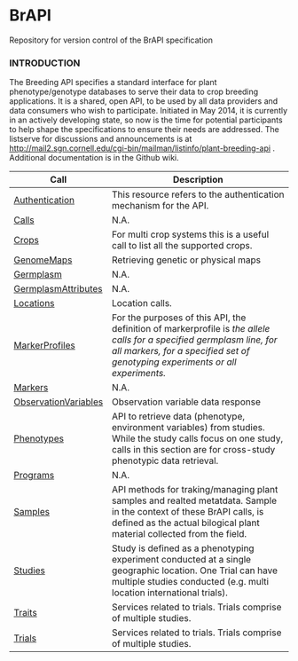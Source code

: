 # BrAPI
Repository for version control of the BrAPI specification

### INTRODUCTION


The Breeding API specifies a standard interface for plant phenotype/genotype databases to serve their data to crop breeding applications. It is a shared, open API, to be used by all data providers and data consumers who wish to participate. Initiated in May 2014, it is currently in an actively developing state, so now is the time for potential participants to help shape the specifications to ensure their needs are addressed. The listserve for discussions and announcements is at http://mail2.sgn.cornell.edu/cgi-bin/mailman/listinfo/plant-breeding-api . Additional documentation is in the Github wiki.


Call | Description 
------------ | -------------
[Authentication](https://github.com/plantbreeding/API/blob/master/Specification/Authentication/Authentication.md) | This resource refers to the authentication mechanism for the API.
[Calls](https://github.com/plantbreeding/API/blob/master/Specification/Calls/Calls.md) | N.A.
[Crops](https://github.com/plantbreeding/API/blob/master/Specification/Crops/Crops.md) | For multi crop systems this is a useful call to list all the supported crops.
[GenomeMaps](https://github.com/plantbreeding/API/blob/master/Specification/GenomeMaps/GenomeMaps.md) | Retrieving genetic or physical maps
[Germplasm](https://github.com/plantbreeding/API/blob/master/Specification/Germplasm/Germplasm.md) |  N.A.
[GermplasmAttributes](https://github.com/plantbreeding/API/blob/master/Specification/GermplasmAttributes/GermplasmAttributes.md) | N.A.
[Locations](https://github.com/plantbreeding/API/blob/master/Specification/Locations/Locations.md) | Location calls.
[MarkerProfiles](https://github.com/plantbreeding/API/blob/master/Specification/MarkerProfiles/MarkerProfiles.md) | For the purposes of this API, the definition of markerprofile is *the allele calls for a specified germplasm line, for all markers, for a specified set of genotyping experiments or all experiments.*
[Markers](https://github.com/plantbreeding/API/blob/master/Specification/Markers/Markers.md) |  N.A.
[ObservationVariables](https://github.com/plantbreeding/API/blob/master/Specification/ObservationVariables/ObservationVariables.md) | Observation variable data response
[Phenotypes](https://github.com/plantbreeding/API/blob/master/Specification/Phenotypes/Phenotypes.md) | API to retrieve data (phenotype, environment variables) from studies. While the study calls focus on one study, calls in this section are for cross-study phenotypic data retrieval.
[Programs](https://github.com/plantbreeding/API/blob/master/Specification/Programs/Programs.md) | N.A.
[Samples](https://github.com/plantbreeding/API/blob/master/Specification/Samples/Samples.md) | API methods for traking/managing plant samples and realted metatdata. Sample in the context of these BrAPI calls, is defined as the actual bilogical plant material collected from the field.
[Studies](https://github.com/plantbreeding/API/blob/master/Specification/Studies/Studies.md) | Study is defined as a phenotyping experiment conducted at a single geographic location. One Trial can have multiple studies conducted (e.g. multi location international trials).
[Traits](https://github.com/plantbreeding/API/blob/master/Specification/Traits/Traits.md) | Services related to trials. Trials comprise of multiple studies.
[Trials](https://github.com/plantbreeding/API/blob/master/Specification/Trials/Trials.md) | Services related to trials. Trials comprise of multiple studies.
